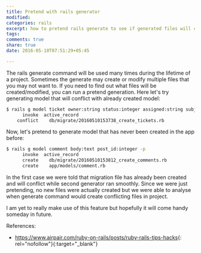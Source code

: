 ```yaml
---
title: Pretend with rails generator
modified:
categories: rails 
excerpt: how to pretend rails generate to see if generated files will conflict
tags:
comments: true
share: true
date: 2016-05-10T07:51:29+05:45

---
```


The rails generate command will be used many times during the lifetime of a project. Sometimes the generate may create or modify multiple files that you may not want to. If you need to find out what files will be created/modified, you can run a pretend generation. Here let's try generating model that will conflict with already created model:

```bash
$ rails g model ticket owner:string status:integer assigned:string subject:string next_step:enum type:enum -p
      invoke  active_record
    conflict    db/migrate/20160510153738_create_tickets.rb
```

Now, let's pretend to generate model that has never been created in the app before:

```bash
$ rails g model comment body:text post_id:integer -p
      invoke  active_record
      create    db/migrate/20160510153812_create_comments.rb
      create    app/models/comment.rb
```            

In the first case we were told that migration file has already been created and will conflict while second generator ran smoothly. Since we were just pretending, no new files were actually created but we were able to analyse when generate command would create conflicting files in project.

I am yet to really make use of this feature but hopefully it will come handy someday in future.

References:

- <https://www.airpair.com/ruby-on-rails/posts/ruby-rails-tips-hacks>{: rel="nofollow"}{:target="_blank"}
